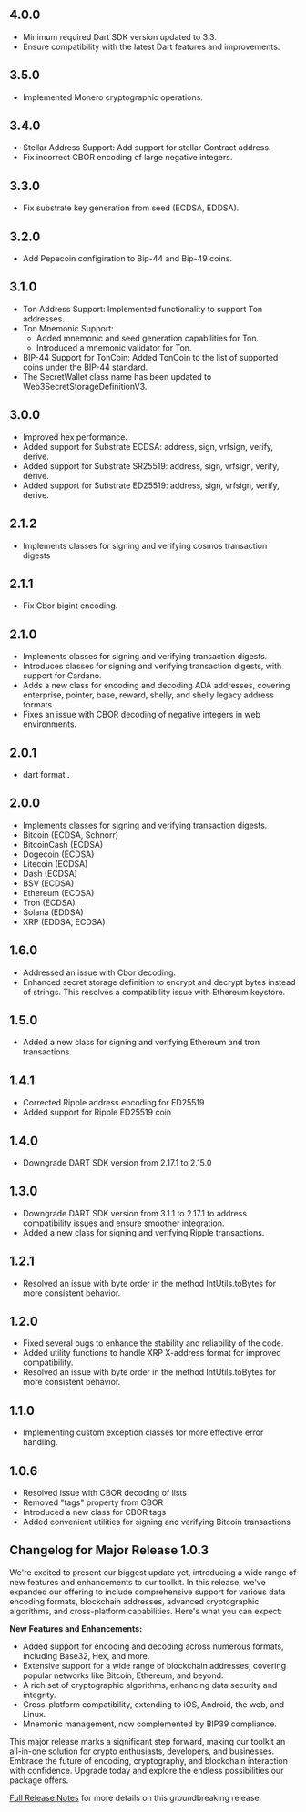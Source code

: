 ## 4.0.0

- Minimum required Dart SDK version updated to 3.3.
- Ensure compatibility with the latest Dart features and improvements.

## 3.5.0

- Implemented Monero cryptographic operations.

## 3.4.0

- Stellar Address Support: Add support for stellar Contract address.
- Fix incorrect CBOR encoding of large negative integers.

## 3.3.0

  - Fix substrate key generation from seed (ECDSA, EDDSA).

## 3.2.0

  - Add Pepecoin configiration to Bip-44 and Bip-49 coins.

## 3.1.0

- Ton Address Support: Implemented functionality to support Ton addresses.
- Ton Mnemonic Support:
  - Added mnemonic and seed generation capabilities for Ton.
  - Introduced a mnemonic validator for Ton.
- BIP-44 Support for TonCoin: Added TonCoin to the list of supported coins under the BIP-44 standard.
- The SecretWallet class name has been updated to Web3SecretStorageDefinitionV3.

## 3.0.0

- Improved hex performance.
- Added support for Substrate ECDSA: address, sign, vrfsign, verify, derive.
- Added support for Substrate SR25519: address, sign, vrfsign, verify, derive.
- Added support for Substrate ED25519: address, sign, vrfsign, verify, derive.

## 2.1.2

- Implements classes for signing and verifying cosmos transaction digests

## 2.1.1

- Fix Cbor bigint encoding.

## 2.1.0

- Implements classes for signing and verifying transaction digests.
- Introduces classes for signing and verifying transaction digests, with support for Cardano.
- Adds a new class for encoding and decoding ADA addresses, covering enterprise, pointer, base, reward, shelly, and shelly legacy address formats.
- Fixes an issue with CBOR decoding of negative integers in web environments.

## 2.0.1

- dart format .

## 2.0.0

- Implements classes for signing and verifying transaction digests.
- Bitcoin (ECDSA, Schnorr)
- BitcoinCash (ECDSA)
- Dogecoin (ECDSA)
- Litecoin (ECDSA)
- Dash (ECDSA)
- BSV (ECDSA)
- Ethereum (ECDSA)
- Tron (ECDSA)
- Solana (EDDSA)
- XRP (EDDSA, ECDSA)

## 1.6.0

- Addressed an issue with Cbor decoding.
- Enhanced secret storage definition to encrypt and decrypt bytes instead of strings. This resolves a compatibility issue with Ethereum keystore.

## 1.5.0

- Added a new class for signing and verifying Ethereum and tron transactions.

## 1.4.1

- Corrected Ripple address encoding for ED25519
- Added support for Ripple ED25519 coin

## 1.4.0

- Downgrade DART SDK version from 2.17.1 to 2.15.0

## 1.3.0

- Downgrade DART SDK version from 3.1.1 to 2.17.1 to address compatibility issues and ensure smoother integration.
- Added a new class for signing and verifying Ripple transactions.

## 1.2.1

- Resolved an issue with byte order in the method IntUtils.toBytes for more consistent behavior.

## 1.2.0

- Fixed several bugs to enhance the stability and reliability of the code.
- Added utility functions to handle XRP X-address format for improved compatibility.
- Resolved an issue with byte order in the method IntUtils.toBytes for more consistent behavior.

## 1.1.0

- Implementing custom exception classes for more effective error handling.

## 1.0.6

- Resolved issue with CBOR decoding of lists
- Removed "tags" property from CBOR
- Introduced a new class for CBOR tags
- Added convenient utilities for signing and verifying Bitcoin transactions

## Changelog for Major Release 1.0.3

We're excited to present our biggest update yet, introducing a wide range of new features and enhancements to our toolkit. In this release, we've expanded our offering to include comprehensive support for various data encoding formats, blockchain addresses, advanced cryptographic algorithms, and cross-platform capabilities. Here's what you can expect:

**New Features and Enhancements:**

- Added support for encoding and decoding across numerous formats, including Base32, Hex, and more.
- Extensive support for a wide range of blockchain addresses, covering popular networks like Bitcoin, Ethereum, and beyond.
- A rich set of cryptographic algorithms, enhancing data security and integrity.
- Cross-platform compatibility, extending to iOS, Android, the web, and Linux.
- Mnemonic management, now complemented by BIP39 compliance.

This major release marks a significant step forward, making our toolkit an all-in-one solution for crypto enthusiasts, developers, and businesses. Embrace the future of encoding, cryptography, and blockchain interaction with confidence. Upgrade today and explore the endless possibilities our package offers.

[Full Release Notes](https://github.com/mrtnetwork/blockchain_utils) for more details on this groundbreaking release.
